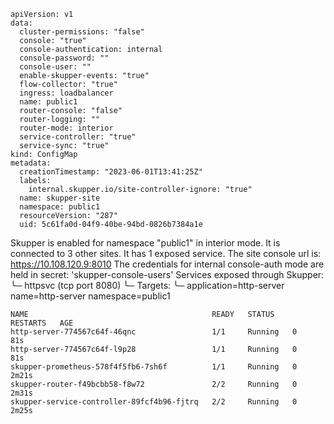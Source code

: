 ~~~
apiVersion: v1
data:
  cluster-permissions: "false"
  console: "true"
  console-authentication: internal
  console-password: ""
  console-user: ""
  enable-skupper-events: "true"
  flow-collector: "true"
  ingress: loadbalancer
  name: public1
  router-console: "false"
  router-logging: ""
  router-mode: interior
  service-controller: "true"
  service-sync: "true"
kind: ConfigMap
metadata:
  creationTimestamp: "2023-06-01T13:41:25Z"
  labels:
    internal.skupper.io/site-controller-ignore: "true"
  name: skupper-site
  namespace: public1
  resourceVersion: "287"
  uid: 5c61fa0d-04f9-40be-94bd-0826b7384a1e
~~~
Skupper is enabled for namespace "public1" in interior mode. It is connected to 3 other sites. It has 1 exposed service.
The site console url is:  https://10.108.120.9:8010
The credentials for internal console-auth mode are held in secret: 'skupper-console-users'
Services exposed through Skupper:
╰─ httpsvc (tcp port 8080)
   ╰─ Targets:
      ╰─ application=http-server name=http-server namespace=public1
~~~
NAME                                         READY   STATUS    RESTARTS   AGE
http-server-774567c64f-46qnc                 1/1     Running   0          81s
http-server-774567c64f-l9p28                 1/1     Running   0          81s
skupper-prometheus-578f4f5fb6-7sh6f          1/1     Running   0          2m21s
skupper-router-f49bcbb58-f8w72               2/2     Running   0          2m31s
skupper-service-controller-89fcf4b96-fjtrq   2/2     Running   0          2m25s
~~~
